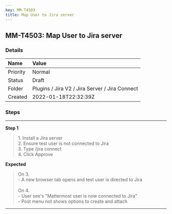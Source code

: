 ```yaml
---
key: MM-T4503
title: Map User to Jira server
---
```


## MM-T4503: Map User to Jira server

### Details

| Name     | Value                                          |
| :------- | :--------------------------------------------- |
| Priority | Normal                                         |
| Status   | Draft                                          |
| Folder   | Plugins / Jira V2 / Jira Server / Jira Connect |
| Created  | 2022-01-18T22:32:39Z                           |

### Steps

<hr/>

**Step 1**

> <article>1. Install a Jira server<br />2. Ensure test user is not connected to Jira<br />3. Type /jira connect <br />4. Click Approve</article>

**Expected**

> <article>On 3. <br />- A new browser tab opens and test user is directed to Jira<br /><br />On 4. <br />- User see's &quot;Mattermost user is now connected to Jira&quot;<br />- Post menu not shows options to create and attach</article>

<hr/>
